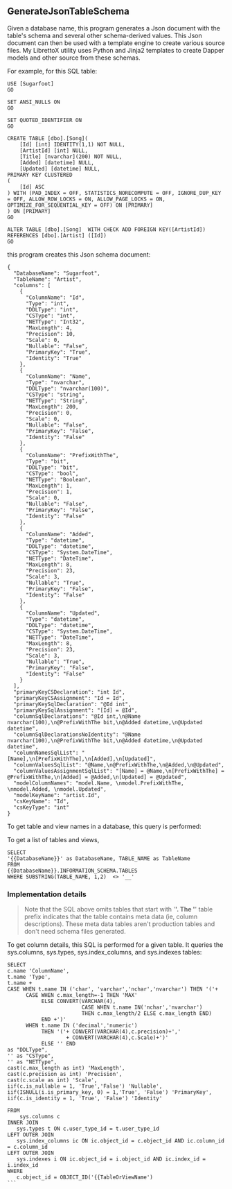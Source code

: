 ## GenerateJsonTableSchema

Given a database name, this program generates a Json document with the table's schema and several other schema-derived values. This Json document can then be used with a template engine to create various source files. My LibrettoX utility uses Python and Jinja2 templates to create Dapper models and other source from these schemas. 

For example, for this SQL table:

```
USE [Sugarfoot]
GO

SET ANSI_NULLS ON
GO

SET QUOTED_IDENTIFIER ON
GO

CREATE TABLE [dbo].[Song](
    [Id] [int] IDENTITY(1,1) NOT NULL,
    [ArtistId] [int] NULL,
    [Title] [nvarchar](200) NOT NULL,
    [Added] [datetime] NULL,
    [Updated] [datetime] NULL,
PRIMARY KEY CLUSTERED 
(
    [Id] ASC
) WITH (PAD_INDEX = OFF, STATISTICS_NORECOMPUTE = OFF, IGNORE_DUP_KEY = OFF, ALLOW_ROW_LOCKS = ON, ALLOW_PAGE_LOCKS = ON, OPTIMIZE_FOR_SEQUENTIAL_KEY = OFF) ON [PRIMARY]
) ON [PRIMARY]
GO

ALTER TABLE [dbo].[Song]  WITH CHECK ADD FOREIGN KEY([ArtistId])
REFERENCES [dbo].[Artist] ([Id])
GO
```

this program creates this Json schema document: 

```
{
  "DatabaseName": "Sugarfoot",
  "TableName": "Artist",
  "columns": [
    {
      "ColumnName": "Id",
      "Type": "int",
      "DDLType": "int",
      "CSType": "int",
      "NETType": "Int32",
      "MaxLength": 4,
      "Precision": 10,
      "Scale": 0,
      "Nullable": "False",
      "PrimaryKey": "True",
      "Identity": "True"
    },
    {
      "ColumnName": "Name",
      "Type": "nvarchar",
      "DDLType": "nvarchar(100)",
      "CSType": "string",
      "NETType": "String",
      "MaxLength": 200,
      "Precision": 0,
      "Scale": 0,
      "Nullable": "False",
      "PrimaryKey": "False",
      "Identity": "False"
    },
    {
      "ColumnName": "PrefixWithThe",
      "Type": "bit",
      "DDLType": "bit",
      "CSType": "bool",
      "NETType": "Boolean",
      "MaxLength": 1,
      "Precision": 1,
      "Scale": 0,
      "Nullable": "False",
      "PrimaryKey": "False",
      "Identity": "False"
    },
    {
      "ColumnName": "Added",
      "Type": "datetime",
      "DDLType": "datetime",
      "CSType": "System.DateTime",
      "NETType": "DateTime",
      "MaxLength": 8,
      "Precision": 23,
      "Scale": 3,
      "Nullable": "True",
      "PrimaryKey": "False",
      "Identity": "False"
    },
    {
      "ColumnName": "Updated",
      "Type": "datetime",
      "DDLType": "datetime",
      "CSType": "System.DateTime",
      "NETType": "DateTime",
      "MaxLength": 8,
      "Precision": 23,
      "Scale": 3,
      "Nullable": "True",
      "PrimaryKey": "False",
      "Identity": "False"
    }
  ],
  "primaryKeyCSDeclaration": "int Id",
  "primaryKeyCSAssignment": "Id = Id",
  "primaryKeySqlDeclaration": "@Id int",
  "primaryKeySqlAssignment": "[Id] = @Id",
  "columnSqlDeclarations": "@Id int,\n@Name nvarchar(100),\n@PrefixWithThe bit,\n@Added datetime,\n@Updated datetime",
  "columnSqlDeclarationsNoIdentity": "@Name nvarchar(100),\n@PrefixWithThe bit,\n@Added datetime,\n@Updated datetime",
  "columnNamesSqlList": "[Name],\n[PrefixWithThe],\n[Added],\n[Updated]",
  "columnValuesSqlList": "@Name,\n@PrefixWithThe,\n@Added,\n@Updated",
  "columnValuesAssignmentSqlList": "[Name] = @Name,\n[PrefixWithThe] = @PrefixWithThe,\n[Added] = @Added,\n[Updated] = @Updated",
  "modelColumnNames": "model.Name, \nmodel.PrefixWithThe, \nmodel.Added, \nmodel.Updated",
  "modelKeyName": "artist.Id",
  "csKeyName": "Id",
  "csKeyType": "int"
}
```

To get table and view names in a database, this query is performed:

To get a list of tables and views, 

```
SELECT
'{{DatabaseName}}' as DatabaseName, TABLE_NAME as TableName 
FROM
{{DatabaseName}}.INFORMATION_SCHEMA.TABLES
WHERE SUBSTRING(TABLE_NAME, 1,2)  <> '__'
```

### Implementation details

> Note that the SQL above omits tables that start with '__'. The '__' table prefix indicates that the table contains meta data (ie, column descriptions). These meta data tables aren't production tables and don't need schema files generated.

To get column details, this SQL is performed for a given table. It queries the sys.columns, sys.types, sys.index_columns, and sys.indexes tables: 

````
SELECT
c.name 'ColumnName',
t.name 'Type',
t.name +
CASE WHEN t.name IN ('char', 'varchar','nchar','nvarchar') THEN '('+
      CASE WHEN c.max_length=-1 THEN 'MAX'
           ELSE CONVERT(VARCHAR(4),
                        CASE WHEN t.name IN('nchar','nvarchar')
                        THEN c.max_length/2 ELSE c.max_length END)
           END +')'
      WHEN t.name IN ('decimal','numeric')
           THEN '('+ CONVERT(VARCHAR(4),c.precision)+','
                   + CONVERT(VARCHAR(4),c.Scale)+')'
           ELSE '' END
as "DDLType",
'' as "CSType",
'' as "NETType",
cast(c.max_length as int) 'MaxLength',
cast(c.precision as int) 'Precision',
cast(c.scale as int) 'Scale',
iif(c.is_nullable = 1, 'True','False') 'Nullable',
iif(ISNULL(i.is_primary_key, 0) = 1,'True', 'False') 'PrimaryKey',
iif(c.is_identity = 1, 'True', 'False') 'Identity'

FROM
    sys.columns c
INNER JOIN
   sys.types t ON c.user_type_id = t.user_type_id
LEFT OUTER JOIN
   sys.index_columns ic ON ic.object_id = c.object_id AND ic.column_id = c.column_id
LEFT OUTER JOIN
   sys.indexes i ON ic.object_id = i.object_id AND ic.index_id = i.index_id
WHERE
   c.object_id = OBJECT_ID('{{TableOrViewName')
```   